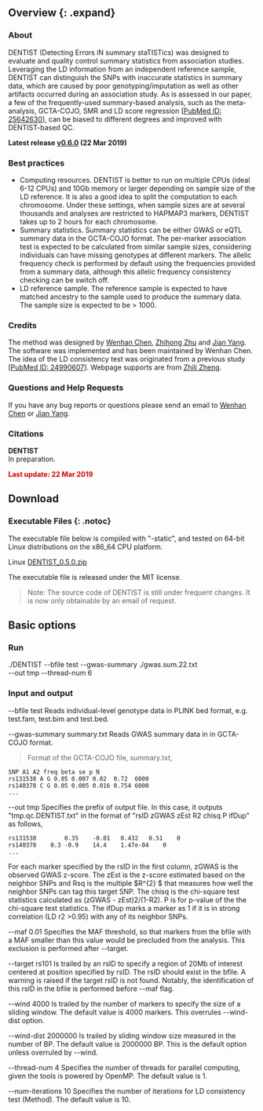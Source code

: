 ## Overview {: .expand}

### About
DENTIST (Detecting Errors iN summary staTISTics) was designed to evaluate and quality control summary statistics from association studies. Leveraging the LD information from an independent reference sample, DENTIST can distinguish the SNPs with inaccurate statistics in summary data, which are caused by poor genotyping/imputation as well as other artifacts occurred during an association study. As is assessed in our paper, a few of the frequently-used summary-based analysis, such as the meta-analysis, GCTA-COJO, SMR and LD score regression \[[PubMed ID: 25642630](https://www.ncbi.nlm.nih.gov/pubmed/25642630)\], can be biased to different degrees and improved with DENTIST-based QC.

**Latest release [v0.6.0](#Download) (22 Mar 2019)**

### Best practices

* Computing resources. DENTIST is better to run on multiple CPUs (ideal 6-12 CPUs) and 10Gb memory or larger depending on sample size of the LD reference. It is also a good idea to split the computation to each chromosome. Under these settings, when sample sizes are at several thousands and analyses are restricted to HAPMAP3 markers, DENTIST takes up to 2 hours for each chromosome.
* Summary statistics. Summary statistics can be either GWAS or eQTL summary data in the GCTA-COJO format. The per-marker association test is expected to be calculated from similar sample sizes, considering individuals can have missing genotypes at different markers. The allelic frequency check is performed by default using the frequencies provided from a summary data, although this allelic frequency consistency checking can be switch off.
* LD reference sample. The reference sample is expected to have matched ancestry to the sample used to produce the summary data. The sample size is expected to be > 1000.


### Credits 

The method was designed by [Wenhan Chen](mailto:uqwche11@uq.edu.au), [Zhihong Zhu](mailto:z.zhu1@uq.edu.au) and [Jian Yang](http://scholar.google.com.au/citations?user=aLuqQs8AAAAJ&hl=en). The software was implemented and has been maintained by Wenhan Chen.  The idea of the LD consistency test was originated from a previous study \[[PubMed ID: 24990607](https://www.ncbi.nlm.nih.gov/pubmed/24990607)\]. Webpage supports are from [Zhili Zheng](mailto:zhili.zheng@uq.edu.au).

### Questions and Help Requests 
If you have any bug reports or questions please send an email to  [Wenhan Chen](mailto:uqwche11@uq.edu.au) or [Jian Yang](mailto:jian.yang@uq.edu.au).

### Citations 
**DENTIST**  
In preparation. 

<p style="color: rgb(204,0,0);font-weight:bold;">Last update: 22 Mar 2019</p>




## Download
### Executable Files {: .notoc}

The executable file below is compiled with "-static", and tested on 64-bit Linux distributions on the x86\_64 CPU platform. 

Linux [DENTIST\_0.5.0.zip](./gcta_0.5.0.zip)

The executable file is released under the MIT license. 

> Note: The source code of DENTIST is still under frequent changes. It is now only obtainable by an email of request.




## Basic options

### Run
./DENTIST --bfile  test --gwas-summary ./gwas.sum.22.txt \
	--out tmp --thread-num 6


### Input and output

--bfile	test
Reads individual-level genotype data in PLINK bed format, e.g. test.fam, test.bim and test.bed.

--gwas-summary	summary.txt
Reads GWAS summary data in in GCTA-COJO format.
>Format of the GCTA-COJO file, summary.txt,
```nohighlight
SNP A1 A2 freq beta se p N
rs131538 A G 0.05 0.007 0.02  0.72  6000
rs140378 C G 0.05 0.005 0.016 0.754 6000
...  
```

--out tmp
Specifies the prefix of output file. In this case, it outputs "tmp.qc.DENTIST.txt" in the format of "rsID zGWAS zEst  R2  chisq  P  ifDup" as follows,
```nohighlight
rs131538        0.35	-0.01	0.432	0.51	0
rs140378	0.3	-0.9	14.4	1.47e-04	0
...  
```
For each marker specified by the rsID in the first column, zGWAS is the observed GWAS z-score. The zEst  is the z-score estimated based on the neighbor SNPs and Rsq is the multiple $R^{2} $ that measures how well the neighbor SNPs can tag this target SNP. The chisq is the chi-square test statistics calculated as (zGWAS - zEst)2/(1-R2). P is for p-value of the the chi-square test statistics. The ifDup marks a marker as 1 if it is in strong correlation (LD r2 >0.95) with any of its neighbor SNPs.

--maf 0.01
Specifies the MAF threshold, so that markers from the bfile with a MAF smaller than this value would be precluded from the analysis. This exclusion is performed after --target.


--target rs101
Is trailed by an rsID to specify a region of 20Mb of interest centered at position specified by rsID. 
The rsID should exist in the bfile. A warning is raised if the target rsID is not found. 
Notably, the identification of this rsID in the bfile is performed before  --maf flag.  




--wind  4000
Is trailed by the number of markers to specify the size of a sliding window. The default value is 4000 markers. This overrules --wind-dist option.

--wind-dist  2000000
Is trailed by sliding window size measured in the number of BP. The default value is 2000000 BP. This is the default option unless overruled by --wind.



--thread-num	4
Specifies the number of threads for parallel computing, given the tools is powered by OpenMP. The default value is 1.

--num-iterations 10
Specifies the number of iterations for LD consistency test (Method). The default value is 10. 

